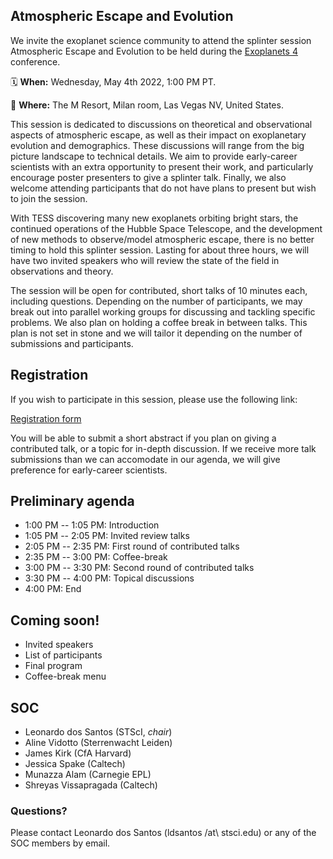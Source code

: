## Atmospheric Escape and Evolution

We invite the exoplanet science community to attend the splinter session Atmospheric Escape and Evolution to be held during the [Exoplanets 4](https://aas.org/meetings/aastcs9/exoplanets) conference. 

🗓 **When:** Wednesday, May 4th 2022, 1:00 PM PT.

📍 **Where:** The M Resort, Milan room, Las Vegas NV, United States.

This session is dedicated to discussions on theoretical and observational aspects of atmospheric escape, as well as their impact on exoplanetary evolution and demographics. These discussions will range from the big picture landscape to technical details. We aim to provide early-career scientists with an extra opportunity to present their work, and particularly encourage poster presenters to give a splinter talk. Finally, we also welcome attending participants that do not have plans to present but wish to join the session.

With TESS discovering many new exoplanets orbiting bright stars, the continued operations of the Hubble Space Telescope, and the development of new methods to observe/model atmospheric escape, there is no better timing to hold this splinter session. Lasting for about three hours, we will have two invited speakers who will review the state of the field in observations and theory. 

The session will be open for contributed, short talks of 10 minutes each, including questions. Depending on the number of participants, we may break out into parallel working groups for discussing and tackling specific problems. We also plan on holding a coffee break in between talks. This plan is not set in stone and we will tailor it depending on the number of submissions and participants.

## Registration

If you wish to participate in this session, please use the following link: 

[Registration form](https://forms.gle/DjKvoFWkuh4tBTsh6)

You will be able to submit a short abstract if you plan on giving a contributed talk, or a topic for in-depth discussion. If we receive more talk submissions than we can accomodate in our agenda, we will give preference for early-career scientists.

## Preliminary agenda

- 1:00 PM -- 1:05 PM: Introduction
- 1:05 PM -- 2:05 PM: Invited review talks
- 2:05 PM -- 2:35 PM: First round of contributed talks
- 2:35 PM -- 3:00 PM: Coffee-break
- 3:00 PM -- 3:30 PM: Second round of contributed talks
- 3:30 PM -- 4:00 PM: Topical discussions
- 4:00 PM: End

## Coming soon!

- Invited speakers
- List of participants
- Final program
- Coffee-break menu

## SOC

- Leonardo dos Santos (STScI, *chair*)
- Aline Vidotto (Sterrenwacht Leiden)
- James Kirk (CfA Harvard)
- Jessica Spake (Caltech)
- Munazza Alam (Carnegie EPL)
- Shreyas Vissapragada (Caltech)

### Questions?

Please contact Leonardo dos Santos (ldsantos /at\ stsci.edu) or any of the SOC members by email.

